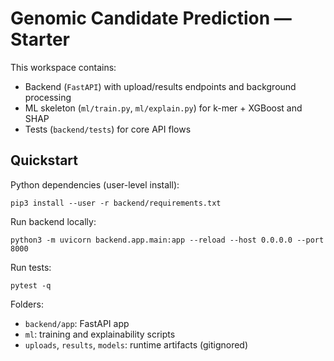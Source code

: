 # Genomic Candidate Prediction — Starter

This workspace contains:

- Backend (`FastAPI`) with upload/results endpoints and background processing
- ML skeleton (`ml/train.py`, `ml/explain.py`) for k-mer + XGBoost and SHAP
- Tests (`backend/tests`) for core API flows

## Quickstart

Python dependencies (user-level install):

```
pip3 install --user -r backend/requirements.txt
```

Run backend locally:

```
python3 -m uvicorn backend.app.main:app --reload --host 0.0.0.0 --port 8000
```

Run tests:

```
pytest -q
```

Folders:

- `backend/app`: FastAPI app
- `ml`: training and explainability scripts
- `uploads`, `results`, `models`: runtime artifacts (gitignored)
